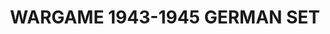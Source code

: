 ---
title: "WARGAME 1943-1945  GERMAN SET"
price: "TBA"
desc: "Opis nije dostupan"
img_path: "/assets/img/A.MIG-7117.jpg"
brand: AMMO
available: true
cat: "acrylics"
subcat: "WARGAMES ACRYLIC PAINT SETS   (6 x 17mL jars)"
subsubcat: "SS"
---